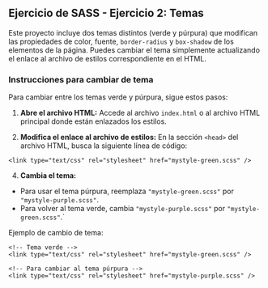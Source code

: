 ## Ejercicio de SASS - Ejercicio 2: Temas

Este proyecto incluye dos temas distintos (verde y púrpura) que modifican las propiedades de color, fuente, `border-radius` y `box-shadow` de los elementos de la página. Puedes cambiar el tema simplemente actualizando el enlace al archivo de estilos correspondiente en el HTML.

### Instrucciones para cambiar de tema

Para cambiar entre los temas verde y púrpura, sigue estos pasos:

1. **Abre el archivo HTML:**
   Accede al archivo `index.html` o al archivo HTML principal donde están enlazados los estilos.

2. **Modifica el enlace al archivo de estilos:**
   En la sección `<head>` del archivo HTML, busca la siguiente línea de código:

```
<link type="text/css" rel="stylesheet" href="mystyle-green.scss" />
```

4. **Cambia el tema:**

- Para usar el tema púrpura, reemplaza `"mystyle-green.scss"` por `"mystyle-purple.scss"`.
- Para volver al tema verde, cambia `"mystyle-purple.scss"` por `"mystyle-green.scss"`.`

Ejemplo de cambio de tema:

```
<!-- Tema verde -->
<link type="text/css" rel="stylesheet" href="mystyle-green.scss" />

<!-- Para cambiar al tema púrpura -->
<link type="text/css" rel="stylesheet" href="mystyle-purple.scss" />
```
